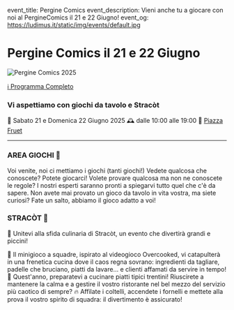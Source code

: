 event_title: Pergine Comics
event_description: Vieni anche tu a giocare con noi al PergineComics il 21 e 22 Giugno!
event_og: https://ludimus.it/static/img/events/default.jpg

# Pergine Comics il 21 e 22 Giugno

![Pergine Comics 2025](https://ludimus.it/static/img/events/2025-06-21-22_pergine-comics.jpeg)

[ℹ️ Programma Completo](https://drive.google.com/file/d/1TqaJHMbRQ-orR2ZcrmEVY8D8Iej5nZGc/view)

### Vi aspettiamo con giochi da tavolo e Stracòt

📅 Sabato 21 e Domenica 22 Giugno 2025
🕰 dalle 10:00 alle 19:00
📍 [Piazza Fruet](https://www.google.it/maps/@46.0607287,11.2406384,3a,75y,108.19h,74.95t/data=!3m7!1e1!3m5!1smA0gIfyuu5HenJAPb0BEcg!2e0!6shttps:%2F%2Fstreetviewpixels-pa.googleapis.com%2Fv1%2Fthumbnail%3Fpanoid%3DmA0gIfyuu5HenJAPb0BEcg%26cb_client%3Dmaps_sv.share%26w%3D900%26h%3D600%26yaw%3D108.189306660424%26pitch%3D15.045711651713319%26thumbfov%3D90!7i13312!8i6656?coh=205410&entry=ttu)

---
### AREA GIOCHI 🎲

Voi venite, noi ci mettiamo i giochi (tanti giochi!)
Vedete qualcosa che conoscete? Potete giocarci!
Volete provare qualcosa ma non ne conoscete le regole? I nostri esperti saranno pronti a spiegarvi tutto quel che c'è da sapere.
Non avete mai provato un gioco da tavolo in vita vostra, ma siete curiosi? Fate un salto, abbiamo il gioco adatto a voi!


### STRACÒT 🍳

🚀 Unitevi alla sfida culinaria di Stracòt, un evento che divertirà grandi e piccini!

🍳 Il minigioco a squadre, ispirato al videogioco Overcooked, vi catapulterà in una frenetica cucina dove il caos regna sovrano: ingredienti da tagliare, padelle che bruciano, piatti da lavare… e clienti affamati da servire in tempo!
🥘 Quest'anno, preparatevi a cucinare piatti tipici trentini! Riuscirete a mantenere la calma e a gestire il vostro ristorante nel bel mezzo del servizio più caotico di sempre?
🔥 Affilate i coltelli, accendete i fornelli e mettete alla prova il vostro spirito di squadra: il divertimento è assicurato!

